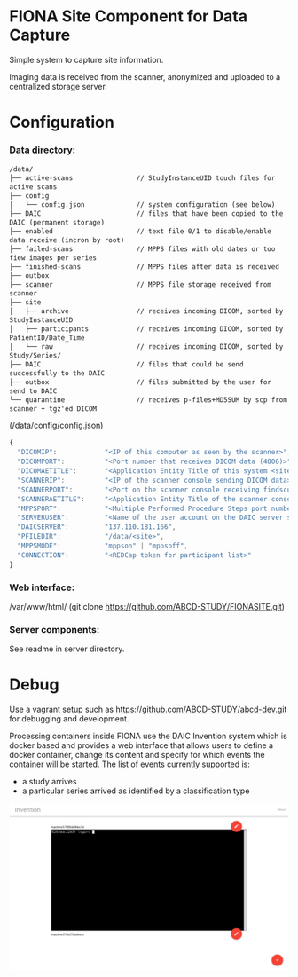FIONA Site Component for Data Capture
======================================

Simple system to capture site information.

Imaging data is received from the scanner, anonymized and uploaded to a centralized storage server.


Configuration
=============

### Data directory:

```
/data/
├── active-scans                // StudyInstanceUID touch files for active scans
├── config
│   └── config.json             // system configuration (see below)
├── DAIC                        // files that have been copied to the DAIC (permanent storage)
├── enabled                     // text file 0/1 to disable/enable data receive (incron by root)
├── failed-scans                // MPPS files with old dates or too fiew images per series
├── finished-scans              // MPPS files after data is received
├── outbox                      
├── scanner                     // MPPS file storage received from scanner
├── site                        
│   ├── archive                 // receives incoming DICOM, sorted by StudyInstanceUID
│   ├── participants            // receives incoming DICOM, sorted by PatientID/Date_Time
│   └── raw                     // receives incoming DICOM, sorted by Study/Series/
├── DAIC                        // files that could be send successfully to the DAIC
├── outbox                      // files submitted by the user for send to DAIC
└── quarantine                  // receives p-files+MD5SUM by scp from scanner + tgz'ed DICOM
```

(/data/config/config.json)
```javascript
{
  "DICOMIP":            "<IP of this computer as seen by the scanner>",
  "DICOMPORT":          "<Port number that receives DICOM data (4006)>",
  "DICOMAETITLE":       "<Application Entity Title of this system <site>FIONA>",
  "SCANNERIP":          "<IP of the scanner console sending DICOM data>",
  "SCANNERPORT":        "<Port on the scanner console receiving findscu/storescu messages (4006)>",
  "SCANNERAETITLE":     "<Application Entity Title of the scanner console>",
  "MPPSPORT":           "<Multiple Performed Procedure Steps port number on this system (4007)>",
  "SERVERUSER":         "<Name of the user account on the DAIC server system>",
  "DAICSERVER":         "137.110.181.166",
  "PFILEDIR":           "/data/<site>",
  "MPPSMODE":           "mppson" | "mppsoff",
  "CONNECTION":         "<REDCap token for participant list>"
}
```

### Web interface:

/var/www/html/ (git clone https://github.com/ABCD-STUDY/FIONASITE.git)

### Server components:

See readme in server directory.


Debug
======

Use a vagrant setup such as https://github.com/ABCD-STUDY/abcd-dev.git for debugging and development.

Processing containers inside FIONA use the DAIC Invention system which is docker based and provides a web interface that allows users to define a docker container, change its content and specify for which events the container will be started. The list of events currently supported is:

 * a study arrives
 * a particular series arrived as identified by a classification type

![Invention user interface](/images/docker-interface.png?raw=true "User interface for docker containers on FIONA.")